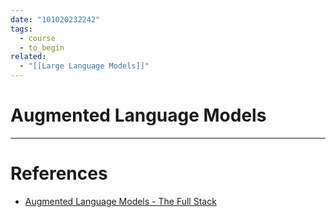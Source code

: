 ```yaml
---
date: "101020232242"
tags:
  - course
  - to_begin
related:
  - "[[Large Language Models]]"
---
```

# Augmented Language Models


---
# References
- [Augmented Language Models - The Full Stack](https://fullstackdeeplearning.com/llm-bootcamp/spring-2023/augmented-language-models/)